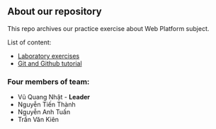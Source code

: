 ## About our repository
This repo archives our practice exercise about Web Platform subject.

List of content:
- [Laboratory exercises](/Laboratory/)
- [Git and Github tutorial](/Git-and-Github/)

### Four members of team:
- Vũ Quang Nhật - **Leader**
- Nguyễn Tiến Thành
- Nguyễn Anh Tuấn
- Trần Văn Kiên

